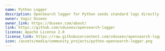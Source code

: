 ```yaml
---
name: Python Logger
description: OpenSearch logger for Python sends standard logs directly to OpenSearch. It provides direct and easy to use logging handler. Supports out of the box Python logging.
owner: Vagiz Duseev
owner_link: https://duseev.com/about/
link: https://github.com/vduseev/opensearch-logger
license: Apache License 2.0
license_link: https://raw.githubusercontent.com/vduseev/opensearch-logger/main/LICENSE.md
icon: /assets/media/community_projects/python-opensearch-logger.png
---
```

[//]: # (Copyright OpenSearch Contributors)
[//]: # (SPDX-License-Identifier: Apache-2.0)
